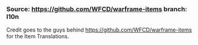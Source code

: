 ### Source: https://github.com/WFCD/warframe-items branch: l10n

Credit goes to the guys behind https://github.com/WFCD/warframe-items for the Item Translations.
